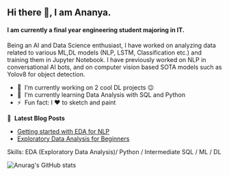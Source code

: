 ## Hi there 👋, I am Ananya.
#### I am currently a final year engineering student majoring in IT.
Being an AI and Data Science enthusiast, I have worked on analyzing data related to various ML,DL models (NLP, LSTM, Classification etc.) and training them in Jupyter Notebook. I have previously worked on NLP in conversational AI bots, and on computer vision based SOTA models such as Yolov8 for object detection.

- 🔭 &nbsp;I’m currently working on 2 cool DL projects 😉
- 🌱 &nbsp;I’m currently learning Data Analysis with SQL and Python
- ⚡ &nbsp;Fun fact: I ❤️ to sketch and paint

📕 &nbsp;**Latest Blog Posts**
<!-- BLOG-POST-LIST:START -->
- [Getting started with EDA for NLP](https://medium.com/@agrawalananya17/getting-started-with-eda-for-nlp-64ce63e11372?source=rss-c55af4942c12------2)
- [Exploratory Data Analysis for Beginners](https://medium.com/@agrawalananya17/exploratory-data-analysis-for-beginners-75fc6f16a8e0?source=rss-c55af4942c12------2)
<!-- BLOG-POST-LIST:END -->
Skills: EDA (Exploratory Data Analysis)/ Python / Intermediate SQL / ML / DL

![Anurag's GitHub stats](https://github-readme-stats.vercel.app/api?username=ananyasgit&show_icons=true&theme=tokyonight)




